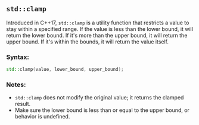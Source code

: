 ## `std::clamp`

Introduced in C++17, `std::clamp` is a utility function that restricts a value to stay within a specified range. If the value is less than the lower bound, it will return the lower bound. If it's more than the upper bound, it will return the upper bound. If it's within the bounds, it will return the value itself.

### Syntax:
```cpp
std::clamp(value, lower_bound, upper_bound);
```

### Notes:
- `std::clamp` does not modify the original value; it returns the clamped result.
- Make sure the lower bound is less than or equal to the upper bound, or behavior is undefined.
  